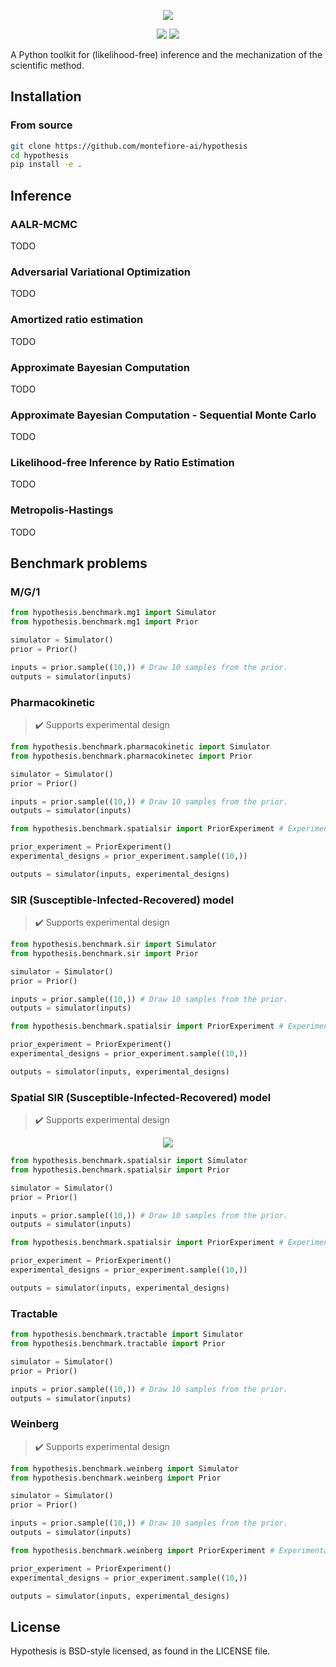 <p align="center">
    <img src="https://joerihermans.com/media/hypothesis.png" />
</p>

<p align="center">
    <img src="https://img.shields.io/badge/hypothesis-v0.0.3.ALPHA-blue.svg" />
    <img src="https://img.shields.io/badge/license-BSD-lightgrey.svg" />
</p>

A Python toolkit for (likelihood-free) inference and the mechanization of the scientific method.

## Installation

### From source

```sh
git clone https://github.com/montefiore-ai/hypothesis
cd hypothesis
pip install -e .
```

## Inference

### AALR-MCMC

TODO

### Adversarial Variational Optimization

TODO

### Amortized ratio estimation

TODO

### Approximate Bayesian Computation

TODO

### Approximate Bayesian Computation - Sequential Monte Carlo

TODO

### Likelihood-free Inference by Ratio Estimation

TODO

### Metropolis-Hastings

TODO

## Benchmark problems

### M/G/1

```python
from hypothesis.benchmark.mg1 import Simulator
from hypothesis.benchmark.mg1 import Prior

simulator = Simulator()
prior = Prior()

inputs = prior.sample((10,)) # Draw 10 samples from the prior.
outputs = simulator(inputs)
```

### Pharmacokinetic

> :heavy_check_mark: Supports experimental design

```python
from hypothesis.benchmark.pharmacokinetic import Simulator
from hypothesis.benchmark.pharmacokinetec import Prior

simulator = Simulator()
prior = Prior()

inputs = prior.sample((10,)) # Draw 10 samples from the prior.
outputs = simulator(inputs)

from hypothesis.benchmark.spatialsir import PriorExperiment # Experimental design space

prior_experiment = PriorExperiment()
experimental_designs = prior_experiment.sample((10,))

outputs = simulator(inputs, experimental_designs)
```

### SIR (Susceptible-Infected-Recovered) model

> :heavy_check_mark: Supports experimental design

```python
from hypothesis.benchmark.sir import Simulator
from hypothesis.benchmark.sir import Prior

simulator = Simulator()
prior = Prior()

inputs = prior.sample((10,)) # Draw 10 samples from the prior.
outputs = simulator(inputs)

from hypothesis.benchmark.spatialsir import PriorExperiment # Experimental design space

prior_experiment = PriorExperiment()
experimental_designs = prior_experiment.sample((10,))

outputs = simulator(inputs, experimental_designs)
```

### Spatial SIR (Susceptible-Infected-Recovered) model

> :heavy_check_mark: Supports experimental design

<p align="center">
  <img src="https://github.com/montefiore-ai/hypothesis/blob/master/.github/images/benchmark-spatialsir.gif?raw=true" />
</p>

```python
from hypothesis.benchmark.spatialsir import Simulator
from hypothesis.benchmark.spatialsir import Prior

simulator = Simulator()
prior = Prior()

inputs = prior.sample((10,)) # Draw 10 samples from the prior.
outputs = simulator(inputs)

from hypothesis.benchmark.spatialsir import PriorExperiment # Experimental design space

prior_experiment = PriorExperiment()
experimental_designs = prior_experiment.sample((10,))

outputs = simulator(inputs, experimental_designs)
```

### Tractable

```python
from hypothesis.benchmark.tractable import Simulator
from hypothesis.benchmark.tractable import Prior

simulator = Simulator()
prior = Prior()

inputs = prior.sample((10,)) # Draw 10 samples from the prior.
outputs = simulator(inputs)
```

### Weinberg

> :heavy_check_mark: Supports experimental design

```python
from hypothesis.benchmark.weinberg import Simulator
from hypothesis.benchmark.weinberg import Prior

simulator = Simulator()
prior = Prior()

inputs = prior.sample((10,)) # Draw 10 samples from the prior.
outputs = simulator(inputs)

from hypothesis.benchmark.weinberg import PriorExperiment # Experimental design space

prior_experiment = PriorExperiment()
experimental_designs = prior_experiment.sample((10,))

outputs = simulator(inputs, experimental_designs)
```

## License

Hypothesis is BSD-style licensed, as found in the LICENSE file.
